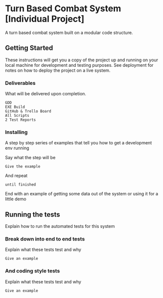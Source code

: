 # Turn Based Combat System [Individual Project]

A turn based combat system built on a modular code structure.

## Getting Started

These instructions will get you a copy of the project up and running on your local machine for development and testing purposes. See deployment for notes on how to deploy the project on a live system.

### Deliverables

What will be delivered upon completion.

```
GDD
EXE Build
GitHub & Trello Board
All Scripts
2 Test Reports
```

### Installing

A step by step series of examples that tell you how to get a development env running

Say what the step will be

```
Give the example
```

And repeat

```
until finished
```

End with an example of getting some data out of the system or using it for a little demo

## Running the tests

Explain how to run the automated tests for this system

### Break down into end to end tests

Explain what these tests test and why

```
Give an example
```

### And coding style tests

Explain what these tests test and why

```
Give an example
```

